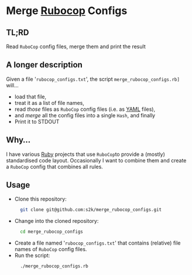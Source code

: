 # Merge [Rubocop](https://rubocop.org) Configs

## TL;RD

Read `RuboCop` config files, merge them and print the result

## A longer description

Given a file '`rubocop_configs.txt`', the script `merge_rubocop_configs.rb]` will…

* load that file,
* treat it as a list of file names,
* read _those_ files as `RuboCop` config files (i.e. as [YAML](https://yaml.org) files),
* and _merge_ all the config files into a single `Hash`, and finally
* Print it to STDOUT

## Why…

I have various [Ruby](https.//ruby-lang.org) projects that use `RuboCop`to provide a
(mostly) standardised code layout.
Occasionally I want to combine them and create a `RuboCop` config that combines all rules.

## Usage

* Clone this repository:
  ```bash
    git clone git@github.com:s2k/merge_rubocop_configs.git
  ```
* Change into the cloned repository:
  ```bash
    cd merge_rubocop_configs
   ```
* Create a file named '`rubocop_configs.txt`' that contains (relative) file names of `RuboCop` config files.
* Run the script:
  ```bash
    ./merge_rubocop_configs.rb
  ```
